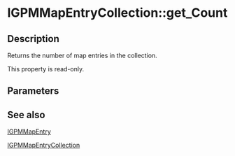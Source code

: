 # IGPMMapEntryCollection::get_Count

## Description

Returns the number of map entries in the collection.

This property is read-only.

## Parameters

## See also

[IGPMMapEntry](https://learn.microsoft.com/previous-versions/windows/desktop/api/gpmgmt/nn-gpmgmt-igpmmapentry)

[IGPMMapEntryCollection](https://learn.microsoft.com/previous-versions/windows/desktop/api/gpmgmt/nn-gpmgmt-igpmmapentrycollection)